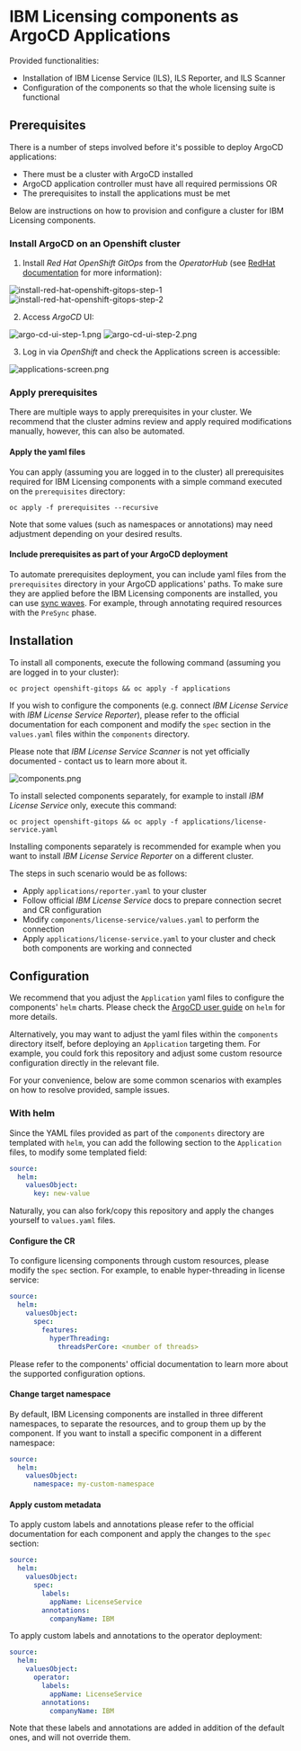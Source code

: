 # IBM Licensing components as ArgoCD Applications

Provided functionalities:
- Installation of IBM License Service (ILS), ILS Reporter, and ILS Scanner
- Configuration of the components so that the whole licensing suite is functional

## Prerequisites

There is a number of steps involved before it's possible to deploy ArgoCD applications:
- There must be a cluster with ArgoCD installed
- ArgoCD application controller must have all required permissions OR
- The prerequisites to install the applications must be met

Below are instructions on how to provision and configure a cluster for IBM Licensing components.

### Install ArgoCD on an Openshift cluster

1. Install *Red Hat OpenShift GitOps* from the *OperatorHub* (see 
[RedHat documentation](https://docs.openshift.com/gitops/1.14/installing_gitops/installing-openshift-gitops.html)
for more information):

![install-red-hat-openshift-gitops-step-1](docs/images/install-red-hat-openshift-gitops-step-1.png)
![install-red-hat-openshift-gitops-step-2](docs/images/install-red-hat-openshift-gitops-step-2.png)

2. Access *ArgoCD* UI:

![argo-cd-ui-step-1.png](docs/images/argo-cd-ui-step-1.png)
![argo-cd-ui-step-2.png](docs/images/argo-cd-ui-step-2.png)

3. Log in via *OpenShift* and check the Applications screen is accessible:

![applications-screen.png](docs/images/applications-screen.png)

### Apply prerequisites

There are multiple ways to apply prerequisites in your cluster. We recommend that the cluster admins review and apply
required modifications manually, however, this can also be automated.

#### Apply the yaml files

You can apply (assuming you are logged in to the cluster) all prerequisites required for IBM Licensing components
with a simple command executed on the `prerequisites` directory:

```commandline
oc apply -f prerequisites --recursive
```

Note that some values (such as namespaces or annotations) may need adjustment depending on your desired results.

#### Include prerequisites as part of your ArgoCD deployment

To automate prerequisites deployment, you can include yaml files from the `prerequisites` directory in your ArgoCD
applications' paths. To make sure they are applied before the IBM Licensing components are installed, you can use
[sync waves](https://argo-cd.readthedocs.io/en/latest/user-guide/sync-waves/). For example, through annotating required
resources with the `PreSync` phase.

## Installation

To install all components, execute the following command (assuming you are logged in to your cluster):
```commandline
oc project openshift-gitops && oc apply -f applications
```

If you wish to configure the components (e.g. connect *IBM License Service* with *IBM License Service Reporter*), please
refer to the official documentation for each component and modify the `spec` section in the `values.yaml` files within
the `components` directory.

Please note that *IBM License Service Scanner* is not yet officially documented - contact us to learn more about it.

![components.png](docs/images/components.png)

To install selected components separately, for example to install *IBM License Service* only, execute this command:
```commandline
oc project openshift-gitops && oc apply -f applications/license-service.yaml
```

Installing components separately is recommended for example when you want to install *IBM License Service Reporter*
on a different cluster.

The steps in such scenario would be as follows:
- Apply `applications/reporter.yaml` to your cluster
- Follow official *IBM License Service* docs to prepare connection secret and CR configuration
- Modify `components/license-service/values.yaml` to perform the connection
- Apply `applications/license-service.yaml` to your cluster and check both components are working and connected

## Configuration

We recommend that you adjust the `Application` yaml files to configure the components' `helm` charts. Please check
the [ArgoCD user guide](https://argo-cd.readthedocs.io/en/latest/user-guide/helm/) on `helm` for more details.

Alternatively, you may want to adjust the yaml files within the `components` directory itself, before deploying
an `Application` targeting them. For example, you could fork this repository and adjust some custom resource
configuration directly in the relevant file.

For your convenience, below are some common scenarios with examples on how to resolve provided, sample issues.

### With helm

Since the YAML files provided as part of the `components` directory are templated with `helm`, you can add the following
section to the `Application` files, to modify some templated field:

```yaml
source:
  helm:
    valuesObject:
      key: new-value
```

Naturally, you can also fork/copy this repository and apply the changes yourself to `values.yaml` files.

#### Configure the CR

To configure licensing components through custom resources, please modify the `spec` section. For example, to enable
hyper-threading in license service:

```yaml
source:
  helm:
    valuesObject:
      spec:
        features:
          hyperThreading:
            threadsPerCore: <number of threads>
```

Please refer to the components' official documentation to learn more about the supported configuration options.

#### Change target namespace

By default, IBM Licensing components are installed in three different namespaces, to separate the resources, and to
group them up by the component. If you want to install a specific component in a different namespace:

```yaml
source:
  helm:
    valuesObject:
      namespace: my-custom-namespace
```

#### Apply custom metadata

To apply custom labels and annotations please refer to the official documentation for each component and apply the
changes to the `spec` section:

```yaml
source:
  helm:
    valuesObject:
      spec:
        labels:
          appName: LicenseService
        annotations:
          companyName: IBM
```

To apply custom labels and annotations to the operator deployment:

```yaml
source:
  helm:
    valuesObject:
      operator:
        labels:
          appName: LicenseService
        annotations:
          companyName: IBM
```

Note that these labels and annotations are added in addition of the default ones, and will not override them.